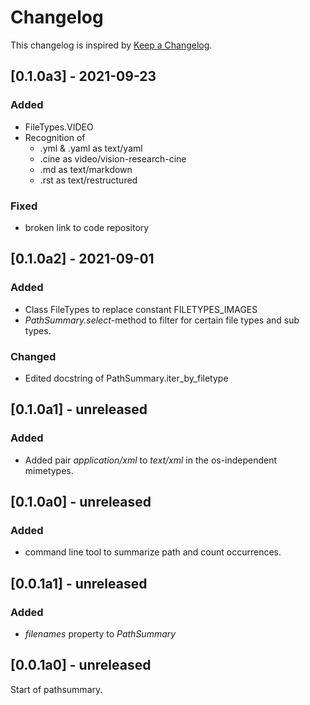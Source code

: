 # Changelog
This changelog is inspired by [Keep a Changelog](https://keepachangelog.com/en/1.0.0/).

## [0.1.0a3] - 2021-09-23
### Added
- FileTypes.VIDEO
- Recognition of 
  - .yml & .yaml as text/yaml
  - .cine as video/vision-research-cine
  - .md as text/markdown
  - .rst as text/restructured 

### Fixed
- broken link to code repository

## [0.1.0a2] - 2021-09-01
### Added
- Class FileTypes to replace constant FILETYPES_IMAGES
- *PathSummary.select*-method to filter for certain file types and sub types.

### Changed
- Edited docstring of PathSummary.iter_by_filetype

## [0.1.0a1] - unreleased
### Added
- Added pair *application/xml* to *text/xml* in the os-independent mimetypes.

## [0.1.0a0] - unreleased
### Added
- command line tool to summarize path and count occurrences.

## [0.0.1a1] - unreleased
### Added
- *filenames* property to *PathSummary*

## [0.0.1a0] - unreleased
Start of pathsummary.
